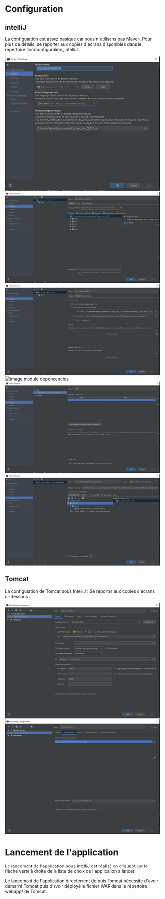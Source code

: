 # Configuration

## intelliJ
La configuration est assez basique car nous n'utilisons pas Maven.
Pour plus de détails, se reporter aux copies d'écrans disponibles dans le répertoire doc/configuration_intelliJ.

![image facets](./doc/configuration_intellij/Structure_projet.png "Configuration IntelliJ : projet")
![image module source](./doc/configuration_intellij/Structure_module_source.png "Configuration IntelliJ : source")
![image module path](./doc/configuration_intellij/Structure_module_path.png "Configuration IntelliJ : path")
![image module dependencies](./doc/configuration_intellij/Structure_mdule_dependencies.png "Configuration IntelliJ : dependencies")
![image facets](./doc/configuration_intellij/Structure_facets.png "Configuration IntelliJ : Facets")
![image artifacts](./doc/configuration_intellij/Structure_artifacts.png "Configuration IntelliJ : Artifacts")


## Tomcat

La configuration de Tomcat sous IntelliJ : Se reporter aux copies d'écrans ci-dessous :

![image_config tomcat server](./doc/configuration_intellij/config_tomcat_server.png "Configuration IntelliJ Tomcat : server")
![image comfig tomcat deploy](./doc/configuration_intellij/config_tomcat_deploy.png "Configuration IntelliJ tomcat : deploy")


# Lancement de l'application

Le lancement de l'application sous IntelliJ est réalisé en cliquabt sur la flèche verte à droite de la liste de choix de l'application à lancer.

Le lancement de l'application directement de puis Tomcat nécessite d'avoir démarré Tomcat puis d'avoir déployé le fichier WAR dans le répertoire webapp/ de Tomcat.